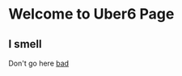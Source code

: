 # Welcome to Uber6 Page

## I smell

Don't go here [bad](https://dp-ark.github.io/Cybersecurity-portfolio/)
